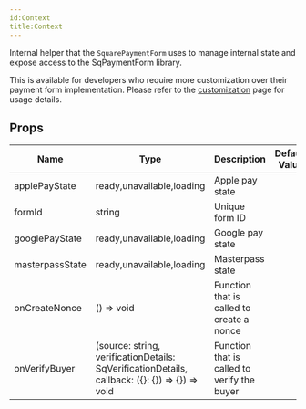 ```yaml
---
id:Context
title:Context
---
```

Internal helper that the `SquarePaymentForm` uses to manage internal state and expose access to the SqPaymentForm library.

This is available for developers who require more customization over their payment form implementation. Please refer to the
[customization](customization.md) page for usage details.

## Props
|Name|Type|Description|Default Value|
|---|---|---|---|
|applePayState|ready,unavailable,loading|Apple pay state||
|formId|string|Unique form ID||
|googlePayState|ready,unavailable,loading|Google pay state||
|masterpassState|ready,unavailable,loading|Masterpass state||
|onCreateNonce|() => void|Function that is called to create a nonce||
|onVerifyBuyer|(source: string, verificationDetails: SqVerificationDetails, callback: ({}: {}) => {}) => void|Function that is called to verify the buyer||